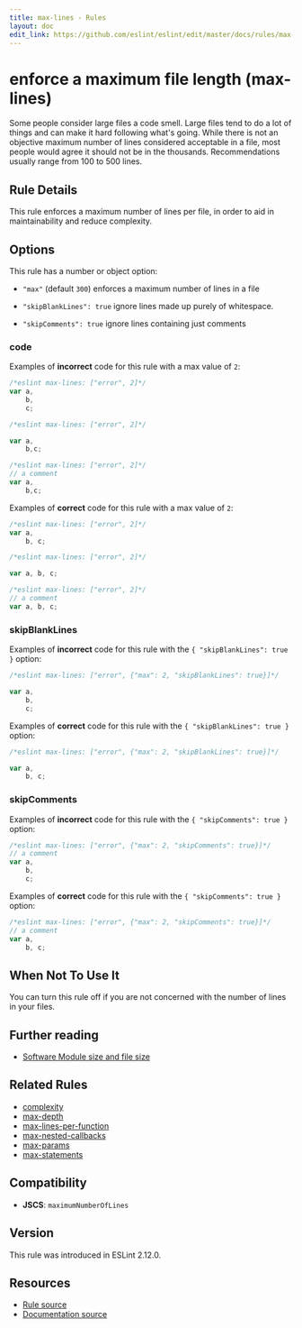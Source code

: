 ```yaml
---
title: max-lines - Rules
layout: doc
edit_link: https://github.com/eslint/eslint/edit/master/docs/rules/max-lines.md
---
```

<!-- Note: No pull requests accepted for this file. See README.md in the root directory for details. -->

# enforce a maximum file length (max-lines)

Some people consider large files a code smell. Large files tend to do a lot of things and can make it hard following what's going. While there is not an objective maximum number of lines considered acceptable in a file, most people would agree it should not be in the thousands. Recommendations usually range from 100 to 500 lines.

## Rule Details

This rule enforces a maximum number of lines per file, in order to aid in maintainability and reduce complexity.


## Options

This rule has a number or object option:

* `"max"` (default `300`) enforces a maximum number of lines in a file

* `"skipBlankLines": true` ignore lines made up purely of whitespace.

* `"skipComments": true` ignore lines containing just comments

### code

Examples of **incorrect** code for this rule with a max value of `2`:

```js
/*eslint max-lines: ["error", 2]*/
var a,
    b,
    c;
```

```js
/*eslint max-lines: ["error", 2]*/

var a,
    b,c;
```

```js
/*eslint max-lines: ["error", 2]*/
// a comment
var a,
    b,c;
```

Examples of **correct** code for this rule with a max value of `2`:

```js
/*eslint max-lines: ["error", 2]*/
var a,
    b, c;
```

```js
/*eslint max-lines: ["error", 2]*/

var a, b, c;
```

```js
/*eslint max-lines: ["error", 2]*/
// a comment
var a, b, c;
```

### skipBlankLines

Examples of **incorrect** code for this rule with the `{ "skipBlankLines": true }` option:

```js
/*eslint max-lines: ["error", {"max": 2, "skipBlankLines": true}]*/

var a,
    b,
    c;
```

Examples of **correct** code for this rule with the `{ "skipBlankLines": true }` option:

```js
/*eslint max-lines: ["error", {"max": 2, "skipBlankLines": true}]*/

var a,
    b, c;
```

### skipComments

Examples of **incorrect** code for this rule with the `{ "skipComments": true }` option:

```js
/*eslint max-lines: ["error", {"max": 2, "skipComments": true}]*/
// a comment
var a,
    b,
    c;
```

Examples of **correct** code for this rule with the `{ "skipComments": true }` option:

```js
/*eslint max-lines: ["error", {"max": 2, "skipComments": true}]*/
// a comment
var a,
    b, c;
```

## When Not To Use It

You can turn this rule off if you are not concerned with the number of lines in your files.

## Further reading

* [Software Module size and file size](http://www.mind2b.com/component/content/article/24-software-module-size-and-file-size)

## Related Rules

* [complexity](complexity)
* [max-depth](max-depth)
* [max-lines-per-function](max-lines-per-function)
* [max-nested-callbacks](max-nested-callbacks)
* [max-params](max-params)
* [max-statements](max-statements)

## Compatibility

* **JSCS**: `maximumNumberOfLines`

## Version

This rule was introduced in ESLint 2.12.0.

## Resources

* [Rule source](https://github.com/eslint/eslint/tree/master/lib/rules/max-lines.js)
* [Documentation source](https://github.com/eslint/eslint/tree/master/docs/rules/max-lines.md)
